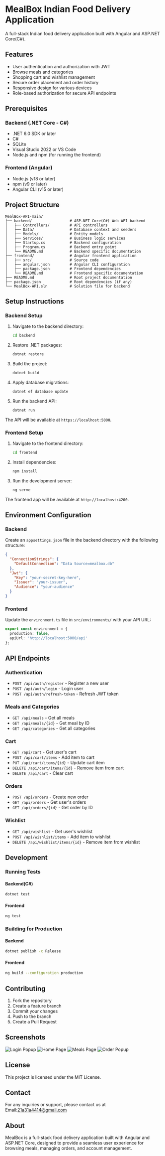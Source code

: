 # MealBox Indian Food Delivery Application
A full-stack Indian food delivery application built with Angular and ASP.NET Core(C#).

## Features
- User authentication and authorization with JWT
- Browse meals and categories
- Shopping cart and wishlist management
- Secure order placement and order history
- Responsive design for various devices
- Role-based authorization for secure API endpoints

## Prerequisites

### Backend (.NET Core - C#)
- .NET 6.0 SDK or later
- C#
- SQLite
- Visual Studio 2022 or VS Code
- Node.js and npm (for running the frontend)

### Frontend (Angular)
- Node.js (v18 or later)
- npm (v9 or later)
- Angular CLI (v15 or later)

## Project Structure
```
MealBox-API-main/
├── backend/                 # ASP.NET Core(C#) Web API backend
│   ├── Controllers/         # API controllers
│   ├── Data/                # Database context and seeders
│   ├── Models/              # Entity models
│   ├── Services/            # Business logic services
│   ├── Startup.cs           # Backend configuration
│   ├── Program.cs           # Backend entry point
│   └── README.md            # Backend specific documentation
├── frontend/                # Angular frontend application
│   ├── src/                 # Source code
│   ├── angular.json         # Angular CLI configuration
│   ├── package.json         # Frontend dependencies
│   └── README.md            # Frontend specific documentation
├── README.md                # Root project documentation
├── package.json             # Root dependencies (if any)
└── MealBox-API.sln          # Solution file for backend
```

## Setup Instructions

### Backend Setup
1. Navigate to the backend directory:
   ```bash
   cd backend
   ```
2. Restore .NET packages:
   ```bash
   dotnet restore
   ```
3. Build the project:
   ```bash
   dotnet build
   ```
4. Apply database migrations:
   ```bash
   dotnet ef database update
   ```
5. Run the backend API:
   ```bash
   dotnet run
   ```
The API will be available at `https://localhost:5000`.

### Frontend Setup
1. Navigate to the frontend directory:
   ```bash
   cd frontend
   ```
2. Install dependencies:
   ```bash
   npm install
   ```
3. Run the development server:
   ```bash
   ng serve
   ```
The frontend app will be available at `http://localhost:4200`.

## Environment Configuration

### Backend
Create an `appsettings.json` file in the backend directory with the following structure:
```json
{
  "ConnectionStrings": {
    "DefaultConnection": "Data Source=mealbox.db"
  },
  "Jwt": {
    "Key": "your-secret-key-here",
    "Issuer": "your-issuer",
    "Audience": "your-audience"
  }
}
```

### Frontend
Update the `environment.ts` file in `src/environments/` with your API URL:
```typescript
export const environment = {
  production: false,
  apiUrl: 'http://localhost:5000/api'
};
```

## API Endpoints

### Authentication
- `POST /api/auth/register` - Register a new user
- `POST /api/auth/login` - Login user
- `POST /api/auth/refresh-token` - Refresh JWT token

### Meals and Categories
- `GET /api/meals` - Get all meals
- `GET /api/meals/{id}` - Get meal by ID
- `GET /api/categories` - Get all categories

### Cart
- `GET /api/cart` - Get user's cart
- `POST /api/cart/items` - Add item to cart
- `PUT /api/cart/items/{id}` - Update cart item
- `DELETE /api/cart/items/{id}` - Remove item from cart
- `DELETE /api/cart` - Clear cart

### Orders
- `POST /api/orders` - Create new order
- `GET /api/orders` - Get user's orders
- `GET /api/orders/{id}` - Get order by ID

### Wishlist
- `GET /api/wishlist` - Get user's wishlist
- `POST /api/wishlist/items` - Add item to wishlist
- `DELETE /api/wishlist/items/{id}` - Remove item from wishlist


## Development

### Running Tests

#### Backend(C#)
```bash
dotnet test
```

#### Frontend
```bash
ng test
```

### Building for Production

#### Backend
```bash
dotnet publish -c Release
```

#### Frontend
```bash
ng build --configuration production
```

## Contributing
1. Fork the repository
2. Create a feature branch
3. Commit your changes
4. Push to the branch
5. Create a Pull Request

## Screenshots
![Login Popup](./Screenshots/login_popup.png)
![Home Page](./Screenshots/Home_page.png)
![Meals Page](./Screenshots/Meals_Page.png)
![Order Popup](./Screenshots/Order_Popup.png)

## License
This project is licensed under the MIT License.


## Contact
For any inquiries or support, please contact us at
Email:21a31a4414@gmail.com



## About
MealBox is a full-stack food delivery application built with Angular and ASP.NET Core, designed to provide a seamless user experience for browsing meals, managing orders, and account management.
